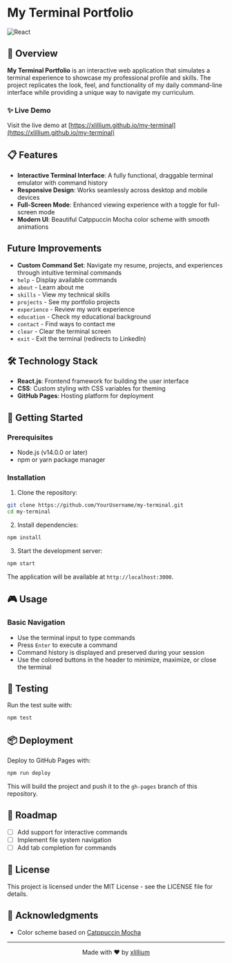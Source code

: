 # My Terminal Portfolio

![React](https://img.shields.io/badge/React-18.2.0-61DAFB.svg?logo=react&logoColor=white)

## 🚀 Overview

**My Terminal Portfolio** is an interactive web application that simulates a terminal experience to showcase my professional profile and skills. The project replicates the look, feel, and functionality of my daily command-line interface while providing a unique way to navigate my curriculum.

### ✨ Live Demo

Visit the live demo at [https://xlillium.github.io/my-terminal](https://xlillium.github.io/my-terminal)

## 📋 Features
- **Interactive Terminal Interface**: A fully functional, draggable terminal emulator with command history
- **Responsive Design**: Works seamlessly across desktop and mobile devices
- **Full-Screen Mode**: Enhanced viewing experience with a toggle for full-screen mode
- **Modern UI**: Beautiful Catppuccin Mocha color scheme with smooth animations

## Future Improvements
- **Custom Command Set**: Navigate my resume, projects, and experiences through intuitive terminal commands
- `help` - Display available commands
- `about` - Learn about me
- `skills` - View my technical skills
- `projects` - See my portfolio projects
- `experience` - Review my work experience
- `education` - Check my educational background
- `contact` - Find ways to contact me
- `clear` - Clear the terminal screen
- `exit` - Exit the terminal (redirects to LinkedIn)


## 🛠️ Technology Stack

- **React.js**: Frontend framework for building the user interface
- **CSS**: Custom styling with CSS variables for theming
- **GitHub Pages**: Hosting platform for deployment

## 🚦 Getting Started

### Prerequisites

- Node.js (v14.0.0 or later)
- npm or yarn package manager

### Installation

1. Clone the repository:

```bash
git clone https://github.com/YourUsername/my-terminal.git
cd my-terminal
```

2. Install dependencies:

```bash
npm install
```

3. Start the development server:

```bash
npm start
```

The application will be available at `http://localhost:3000`.

## 🎮 Usage

### Basic Navigation

- Use the terminal input to type commands
- Press `Enter` to execute a command
- Command history is displayed and preserved during your session
- Use the colored buttons in the header to minimize, maximize, or close the terminal

## 🧪 Testing

Run the test suite with:

```bash
npm test
```

## 📦 Deployment

Deploy to GitHub Pages with:

```bash
npm run deploy
```

This will build the project and push it to the `gh-pages` branch of this repository.


## 🔄 Roadmap

- [ ] Add support for interactive commands
- [ ] Implement file system navigation
- [ ] Add tab completion for commands

## 📜 License

This project is licensed under the MIT License - see the LICENSE file for details.

## 👏 Acknowledgments

- Color scheme based on [Catppuccin Mocha](https://github.com/catppuccin/catppuccin)

---

<p align="center">Made with ❤️ by <a href="https://github.com/xlillium">xlillium</a></p>
